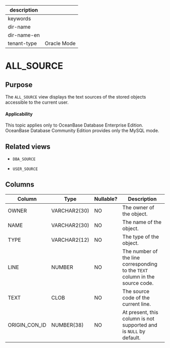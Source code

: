 |description||
|---|---|
|keywords||
|dir-name||
|dir-name-en||
|tenant-type|Oracle Mode|

# ALL_SOURCE

## Purpose


The `ALL_SOURCE` view displays the text sources of the stored objects accessible to the current user.

  <main id="notice" >
    <h4>Applicability</h4>
    <p>This topic applies only to OceanBase Database Enterprise Edition. OceanBase Database Community Edition provides only the MySQL mode. </p>
  </main>

## Related views


* `DBA_SOURCE`



* `USER_SOURCE`






## Columns




| **Column** | **Type** | **Nullable?** | **Description** |
|---------------|--------------|----------------|-------------------|
| OWNER | VARCHAR2(30) | NO | The owner of the object. |
| NAME | VARCHAR2(30) | NO | The name of the object. |
| TYPE | VARCHAR2(12) | NO | The type of the object. |
| LINE | NUMBER | NO | The number of the line corresponding to the `TEXT` column in the source code. |
| TEXT | CLOB | NO | The source code of the current line. |
| ORIGIN_CON_ID | NUMBER(38) | NO | At present, this column is not supported and is `NULL` by default. |



